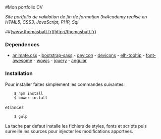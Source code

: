 #Mon portfolio CV

*Site portfolio de validation de fin de formation 3wAcademy realisé en HTML5, CSS3, JavaScript, PHP, Sql*

##[www.thomasbatt.fr](http://thomasbatt.fr)


### Dependences 

- [animate.css](https://github.com/daneden/animate.css) - [bootstrap-sass](https://github.com/twbs/bootstrap-sass) - [devicon](https://github.com/konpa/devicon) - [devicons](https://github.com/vorillaz/devicons) - [elh-tooltip](https://github.com/Elhebert/elh-tooltip) - [font-awesome](https://github.com/FortAwesome/Font-Awesome) - [wowjs](https://github.com/matthieua/WOW) - [jquery](https://github.com/jquery/jquery) - [angular](https://github.com/angular)


### Installation 

Pour installer faites simplement les commandes suivantes:


```bash
  	$ npm install
  	$ bower install
```

et lancez

```bash
	$ gulp 
```

La tache par defaut installe les fichiers de styles, fonts et scripts puis surveille les sources pour injecter les modifications apportées. 
